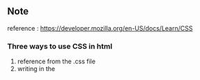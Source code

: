 

## Note



reference :  https://developer.mozilla.org/en-US/docs/Learn/CSS



### Three ways to use CSS in html 

1.  reference from the .css file 
2.  writing in the <style>
3.  writing in the tag - > style . this is not recommand 

### How to get the css style 

```css

// html

<p class="paragraph" id="para1" > somthing</p>


// this is the best choices
1. class="paragraph"
.paragraph {
	
}


2. tag name is <p>
p{

}

3 id="para1"
#para1{

}
```





Box element:



![image-20210704235219440](/home/marco/.config/Typora/typora-user-images/image-20210704235219440.png)